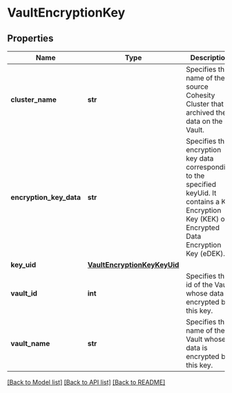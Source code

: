 # VaultEncryptionKey

## Properties
Name | Type | Description | Notes
------------ | ------------- | ------------- | -------------
**cluster_name** | **str** | Specifies the name of the source Cohesity Cluster that archived the data on the Vault. | [optional] 
**encryption_key_data** | **str** | Specifies the encryption key data corresponding to the specified keyUid. It contains a Key Encryption Key (KEK) or a Encrypted Data Encryption Key (eDEK). | [optional] 
**key_uid** | [**VaultEncryptionKeyKeyUid**](VaultEncryptionKeyKeyUid.md) |  | [optional] 
**vault_id** | **int** | Specifies the id of the Vault whose data is encrypted by this key. | [optional] 
**vault_name** | **str** | Specifies the name of the Vault whose data is encrypted by this key. | [optional] 

[[Back to Model list]](../README.md#documentation-for-models) [[Back to API list]](../README.md#documentation-for-api-endpoints) [[Back to README]](../README.md)


